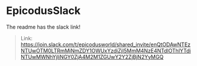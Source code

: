 # EpicodusSlack
The readme has the slack link!

>
> Link:
> https://join.slack.com/t/epicodusworld/shared_invite/enQtODAwNTEzNTUwOTM0LTRmMjNmZDY1OWUxYzdiZjI5MmM4NzE4NTdlOThlYTdiNTUwMWNhYjliNGY0ZjA4M2M1ZGUwY2Y2ZjBjN2YyMGQ
>
